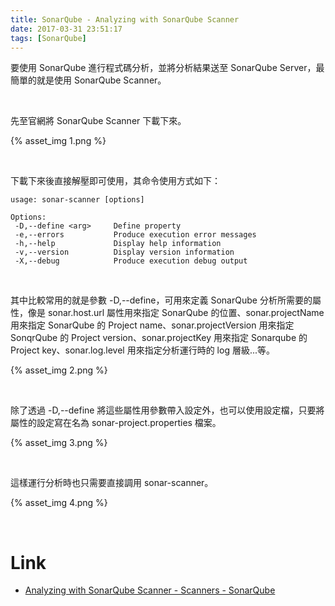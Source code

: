 ```yaml
---
title: SonarQube - Analyzing with SonarQube Scanner
date: 2017-03-31 23:51:17
tags: [SonarQube]
---
```


要使用 SonarQube 進行程式碼分析，並將分析結果送至 SonarQube Server，最簡單的就是使用 SonarQube Scanner。  

<!-- More -->

<br/>


先至官網將 SonarQube Scanner 下載下來。  

{% asset_img 1.png %}

<br/>


下載下來後直接解壓即可使用，其命令使用方式如下：  

    usage: sonar-scanner [options]
     
    Options:
     -D,--define <arg>     Define property
     -e,--errors           Produce execution error messages
     -h,--help             Display help information
     -v,--version          Display version information
     -X,--debug            Produce execution debug output
<br/>


其中比較常用的就是參數 -D,--define，可用來定義 SonarQube 分析所需要的屬性，像是 sonar.host.url 屬性用來指定 SonarQube 的位置、sonar.projectName 用來指定 SonarQube 的 Project name、sonar.projectVersion 用來指定 SonqrQube 的 Project version、sonar.projectKey 用來指定 Sonarqube 的 Project key、sonar.log.level 用來指定分析運行時的 log 層級...等。    

{% asset_img 2.png %}

<br/>


除了透過 -D,--define 將這些屬性用參數帶入設定外，也可以使用設定檔，只要將屬性的設定寫在名為 sonar-project.properties 檔案。  

{% asset_img 3.png %}

<br/>


這樣運行分析時也只需要直接調用 sonar-scanner。  

{% asset_img 4.png %}

<br/>


Link
====
* [Analyzing with SonarQube Scanner - Scanners - SonarQube](https://docs.sonarqube.org/display/SCAN/Analyzing+with+SonarQube+Scanner)

